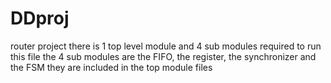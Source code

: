 # DDproj
router project 
there is 1 top level module and 4 sub modules required to run this file
the 4 sub modules are the FIFO, the register, the synchronizer and the FSM
they are included in the top module files

